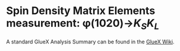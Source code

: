 # Spin Density Matrix Elements measurement: &phi;(1020)->$K_SK_L$

A standard GlueX Analysis Summary can be found in the [GlueX Wiki](https://halldweb.jlab.org/wiki-private/index.php/KsKl_Analysis_Summary#Related_Analyses_.28if_needed.29).